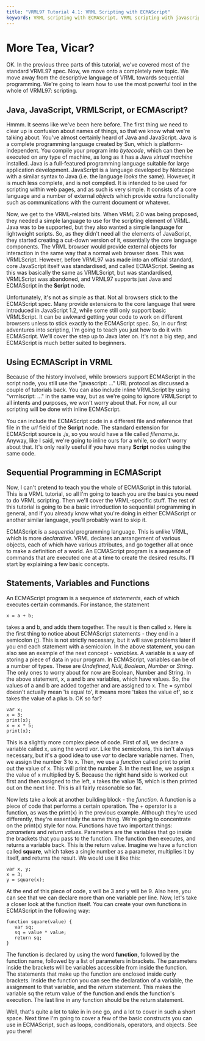 ```yaml
---
title: "VRML97 Tutorial 4.1: VRML Scripting with ECMAScript"
keywords: VRML scripting with ECMAScript, VRML scripting with javascript, javascript, vrmlscript:, VRMLScript,
---
```


# More Tea, Vicar?

OK. In the previous three parts of this tutorial, we've covered most of the standard VRML97 spec.
Now, we move onto a completely new topic. We move away from the descriptive language of VRML towards
sequential programming. We're going to learn how to use the most powerful tool in the whole of
VRML97: scripting.

## Java, JavaScript, VRMLScript, or ECMAscript?

Hmmm. It seems like we've been here before. The first thing we need to clear up is confusion about
names of things, so that we know what we're talking about.  You've almost certainly heard of Java
and JavaScript. Java is a complete programming language created by Sun, which is platform-
independent. You compile your program into *bytecode*, which can then be executed on any
type of machine, as long as it has a Java *virtual machine* installed. Java is a full-featured
programming language suitable for large application development. JavaScript is a language developed
by Netscape with a similar syntax to Java (i.e. the language *looks* the same). However, it is
much less complete, and is not compiled.  It is intended to be used for scripting within web pages,
and as such is very simple. It consists of a core language and a number of external *objects*
which provide extra functionality such as communications with the current document or whatever.

Now, we get to the VRML-related bits. When VRML 2.0 was being proposed, they needed a simple
language to use for the scripting element of VRML. Java was to be supported, but they also wanted a
simple language for lightweight scripts. So, as they didn't need all the elements of JavaScript,
they started creating a cut-down version of it, essentially the core language components. The VRML
browser would provide external objects for interaction in the same way that a normal web browser
does. This was VRMLScript. However, before VRML97 was made into an official standard, core
JavaScript itself was standardised, and called ECMAScript. Seeing as this was basically the same as
VRMLScript, but was standardised, VRMLScript was abandoned, and VRML97 supports just Java and ECMAScript
in the **Script** node.

Unfortunately, it's not as simple as that. Not all browsers stick to the ECMAScript spec. Many
provide extensions to the core language that were introduced in JavaScript 1.2, while some still
only support basic VRMLScript. It can be awkward getting your code to work on different browsers
unless to stick exactly to the ECMAScript spec. So, in our first adventures into scripting, I'm
going to teach you just how to do it with ECMAScript. We'll cover the step up to Java later on. It's
not a big step, and ECMAScript is much better suited to beginners.

## Using ECMAScript in VRML

Because of the history involved, while browsers support ECMAScript in the script node,
you still use the "javascript: ..." URL protocol as discussed a couple of tutorials back. You can also
include inline VRMLScript by using "vrmlscript: ..." in the same way, but as we're going to ignore
VRMLScript to all intents and purposes, we won't worry about that. For now, all our scripting will
be done with inline ECMAScript.

You can include the ECMAScript code in a different file and reference that file in the *url*
field of the **Script** node. The standard extension for ECMAScript source is *.js*, so you would
have a file called *filename.js*. Anyway, like I said, we're going to inline ours for a while,
so don't worry about that. It's only really useful if you have many **Script** nodes using the
same code.

## Sequential Programming in ECMAScript

Now, I can't pretend to teach you the whole of ECMAScript in this tutorial. This is a VRML tutorial,
so all I'm going to teach you are the basics you need to do VRML scripting. Then we'll cover the
VRML-specific stuff. The rest of this tutorial is going to be a basic introduction to sequential
programming in general, and if you already know what you're doing in either ECMAScript or another
similar language, you'll probably want to skip it.

ECMAScript is a *sequential* programming language. This is unlike VRML, which is more
*declarative*. VRML declares an arrangement of various objects, each of which have various
attributes, and go together all at once to make a definition of a world. An ECMAScript program is a
sequence of commands that are executed one at a time to create the desired results. I'll start by
explaining a few basic concepts.

## Statements, Variables and Functions

An ECMAScript program is a sequence of *statements*, each of which executes certain commands.
For instance, the statement
```
x = a + b;
```
takes a and b, and adds them together. The result is then called x. Here is the first thing to
notice about ECMAScript statements - they end in a semicolon (;). This is not strictly necessary,
but it will save problems later if you end each statement with a semicolon. In the above statement,
you can also see an example of the next concept - *variables*. A variable is a way of storing
a piece of data in your program. In ECMAScript, variables can be of a number of types. These are
*Undefined*, *Null*, *Boolean*, *Number* or *String*. The only ones to
worry about for now are Boolean, Number and String. In the above statement, x, a and b are
variables, which have values. So, the values of a and b are added together and are assigned to x.
The = symbol doesn't actually mean 'is equal to', it means more 'takes the value of', so x takes the
value of a plus b. OK so far?
```
var x;
x = 3;
print(x);
x = x * 5;
print(x);
```
This is a slightly more complex piece of code. First of all, we declare a variable called x, using
the word *var*. Like the semicolons, this isn't always necessary, but it's a good idea to use
*var* to declare variable names. Then, we assign the number 3 to x. Then, we use a
*function* called print to print out the value of x. This will print the number 3. In the next
line, we assign x the value of x multiplied by 5. Because the right hand side is worked out first
and then assigned to the left, x takes the value 15, which is then printed out on the next line.
This is all fairly reasonable so far.

Now lets take a look at another building block - the *function*. A function is a piece of code
that performs a certain operation. The + operator is a function, as was the print(x) in the previous
example. Although they're used differently, they're essentially the same thing. We're going to
concentrate on the print(x) style for now. Functions have two important things: *parameters*
and *return values*. Parameters are the variables that go inside the brackets that you pass to
the function. The function then executes, and returns a variable back. This is the return value.
Imagine we have a function called **square**, which takes a single number as a parameter,
multiplies it by itself, and returns the result. We would use it like this:
```
var x, y;
x = 3;
y = square(x);
```
At the end of this piece of code, x will be 3 and y will be 9. Also here, you can see that we can
declare more than one variable per line. Now, let's take a closer look at the function itself. You
can create your own functions in ECMAScript in the following way:
```
function square(value) {
   var sq;
   sq = value * value;
   return sq;
}
```
The function is declared by using the word **function**, followed by the function name, followed
by a list of parameters in brackets. The parameters inside the brackets will be variables accessible
from inside the function. The statements that make up the function are enclosed inside curly
brackets. Inside the function you can see the declaration of a variable, the assignment to that
variable, and the *return* statement. This makes the variable sq the return value of the
function and ends the function's execution. The last line in any function should be the return
statement.

Well, that's quite a lot to take in in one go, and a lot to cover in such a short space. Next time
I'm going to cover a few of the basic constructs you can use in ECMAScript, such as loops,
conditionals, operators, and objects. See you there!

